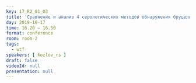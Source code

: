 ```yaml
---
key: 17_R2_01_03
title: 'Сравнение и анализ 4 серологических методов обнаружения бруцеллёза у человека'
day: 2019-10-17
time: 16.20 – 16.50
format: conference
room: room-2
tags:
  - wtf
speakers: [ kozlov_rs ]
draft: false
videoId: null
presentation: null
---
```

